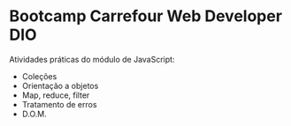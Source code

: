# Bootcamp Carrefour Web Developer DIO
Atividades práticas do módulo de  JavaScript:

- Coleções
- Orientação a objetos
- Map, reduce, filter
- Tratamento de erros
- D.O.M.

